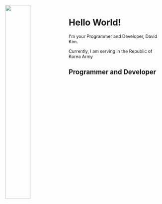 <img src="https://user-images.githubusercontent.com/36246244/104093022-1fc86e80-52cb-11eb-92ef-6a2cb91ebe26.jpg" width="40%" align="left">

<h1> Hello World! </h1>

I'm your Programmer and Developer,
David Kim.

Currently, I am serving in the Republic of Korea Army

<h2> Programmer and Developer </h2>


